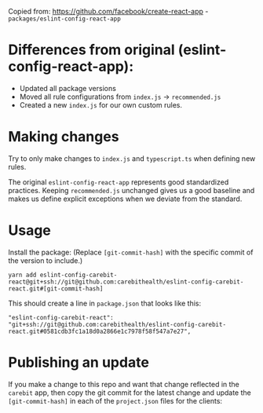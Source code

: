 Copied from: https://github.com/facebook/create-react-app - `packages/eslint-config-react-app`

# Differences from original (eslint-config-react-app):

- Updated all package versions
- Moved all rule configurations from `index.js` -> `recommended.js`
- Created a new `index.js` for our own custom rules.

# Making changes

Try to only make changes to `index.js` and `typescript.ts` when defining new rules.

The original `eslint-config-react-app` represents good standardized practices. Keeping `recommended.js` unchanged gives us a good baseline and makes us define explicit exceptions when we deviate from the standard.

# Usage

Install the package: (Replace `[git-commit-hash]` with the specific commit of the version to include.)

```
yarn add eslint-config-carebit-react@git+ssh://git@github.com:carebithealth/eslint-config-carebit-react.git#[git-commit-hash]
```

This should create a line in `package.json` that looks like this:

```
"eslint-config-carebit-react": "git+ssh://git@github.com:carebithealth/eslint-config-carebit-react.git#0581cdb3fc1a18d0a2866e1c7978f58f547a7e27",

```

# Publishing an update

If you make a change to this repo and want that change reflected in the `carebit` app, then copy the git commit for the latest change and update the `[git-commit-hash]` in each of the `project.json` files for the clients:
